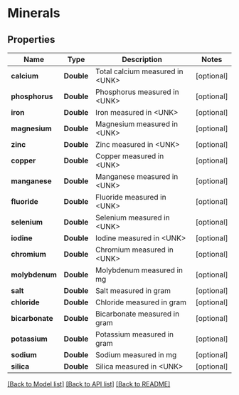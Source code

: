 # Minerals

## Properties
Name | Type | Description | Notes
------------ | ------------- | ------------- | -------------
**calcium** | **Double** | Total calcium measured in &lt;UNK&gt; | [optional] 
**phosphorus** | **Double** | Phosphorus measured in &lt;UNK&gt; | [optional] 
**iron** | **Double** | Iron measured in &lt;UNK&gt; | [optional] 
**magnesium** | **Double** | Magnesium measured in &lt;UNK&gt; | [optional] 
**zinc** | **Double** | Zinc measured in &lt;UNK&gt; | [optional] 
**copper** | **Double** | Copper measured in &lt;UNK&gt; | [optional] 
**manganese** | **Double** | Manganese measured in &lt;UNK&gt; | [optional] 
**fluoride** | **Double** | Fluoride measured in &lt;UNK&gt; | [optional] 
**selenium** | **Double** | Selenium measured in &lt;UNK&gt; | [optional] 
**iodine** | **Double** | Iodine measured in &lt;UNK&gt; | [optional] 
**chromium** | **Double** | Chromium measured in &lt;UNK&gt; | [optional] 
**molybdenum** | **Double** | Molybdenum measured in mg | [optional] 
**salt** | **Double** | Salt measured in gram | [optional] 
**chloride** | **Double** | Chloride measured in gram | [optional] 
**bicarbonate** | **Double** | Bicarbonate measured in gram | [optional] 
**potassium** | **Double** | Potassium measured in gram | [optional] 
**sodium** | **Double** | Sodium measured in mg | [optional] 
**silica** | **Double** | Silica measured in &lt;UNK&gt; | [optional] 

[[Back to Model list]](../README.md#documentation-for-models) [[Back to API list]](../README.md#documentation-for-api-endpoints) [[Back to README]](../README.md)


